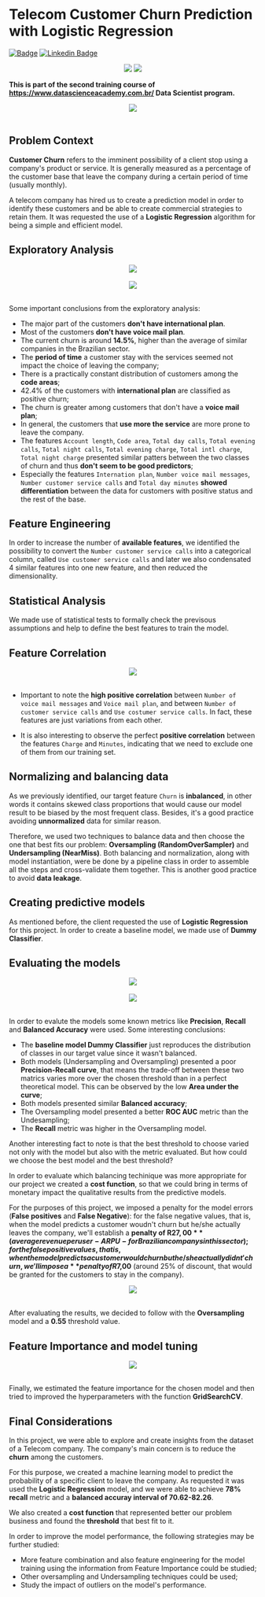 # Telecom Customer Churn Prediction with Logistic Regression

[![Badge](https://img.shields.io/badge/Author-Fabiano_Manetti-%237159c1?style=flat-square&logo=ghost)](https://github.com/FabianoManetti/) [![Linkedin Badge](https://img.shields.io/badge/LinkedIn-0077B5?style=for-the-badge&logo=linkedin&logoColor=white)](https://www.linkedin.com/in/fabiano-manetti/)

<div align="center">
<img src="https://img.shields.io/badge/Python-14354C?style=for-the-badge&logo=python&logoColor=yellow"> </img>
<img src="https://img.shields.io/badge/scikit_learn-F7931E?style=for-the-badge&logo=scikit-learn&logoColor=white"></img>
</div>


**This is part of the second training course of https://www.datascienceacademy.com.br/ Data Scientist program.**

<center><img src="images/telecom_prediction.jpg"></center><br>

## Problem Context

**Customer Churn** refers to the imminent possibility of a client stop using a company's product or service. It is generally measured as a percentage of the customer base that leave the company during a certain period of time (usually monthly).

A telecom company has hired us to create a prediction model in order to identify these customers and be able to create commercial strategies to retain them. It was requested the use of a **Logistic Regression** algorithm for being a simple and efficient model.

## Exploratory Analysis

<center><img src="images/churn_proportion.png"></center><br>

<center><img src="images/churn_division.png"></center><br>

Some important conclusions from the exploratory analysis:

* The major part of the customers **don't have international plan**.
* Most of the customers **don't have voice mail plan**.
* The current churn is around **14.5%**, higher than the average of similar companies in the Brazilian sector.
* The **period of time** a customer stay with the services seemed not impact the choice of leaving the company;
* There is a practically constant distribution of customers among the **code areas**;
* 42.4% of the customers with **international plan** are classified as positive churn;
* The churn is greater among customers that don't have a **voice mail plan**;
* In general, the customers that **use more the service** are more prone to leave the company.
* The features `Account length`, `Code area`, `Total day calls`,  `Total evening calls`, `Total night calls`, `Total evening charge`, `Total intl charge`, `Total night charge` presented similar patters between the two classes of churn and thus **don't seem to be good predictors**;
* Especially the features `Internation plan`, `Number voice mail messages`, `Number customer service calls` and `Total day minutes` **showed differentiation** between the data for customers with positive status and the rest of the base.

## Feature Engineering

In order to increase the number of **available features**, we identified the possibility to convert the `Number customer service calls` into a categorical column, called `Use customer service calls` and later we also condensated 4 similar features into one new feature, and then reduced the dimensionality.

## Statistical Analysis

We made use of statistical tests to formally check the previsous assumptions and help to define the best features to train the model.

## Feature Correlation

<center><img src="images/correlation.png"></center><br>

* Important to note the **high positive correlation** between `Number of voice mail messages` and `Voice mail plan`, and between `Number of customer service calls` and `Use costumer service calls`. In fact, these features are just variations from each other.

* It is also interesting to observe the perfect **positive correlation** between the features `Charge` and `Minutes`, indicating that we need to exclude one of them from our training set.

## Normalizing and balancing data

As we previously identified, our target feature `Churn` is **inbalanced**, in other words it contains skewed class proportions that would cause our model result to be biased by the most frequent class. Besides, it's a good practice avoiding **unnormalized** data for similar reason.

Therefore, we used two techniques to balance data and then choose the one that best fits our problem: **Oversampling (RandomOverSampler)** and **Undersampling (NearMiss)**. Both balancing and normalization, along with model instantiation, were be done by a pipeline class in order to assemble all the steps and cross-validate them together. This is another good practice to avoid **data leakage**.

## Creating predictive models

As mentioned before, the client requested the use of **Logistic Regression** for this project. In order to create a baseline model, we made use of **Dummy Classifier**.

## Evaluating the models

<center><img src="images/confusionMatrix.png"></center><br>

<center><img src="images/ROC_precisionRecall.png"></center><br>

In order to evalute the models some known metrics like **Precision**, **Recall** and **Balanced Accuracy** were used. Some interesting conclusions:

* The **baseline model Dummy Classifier** just reproduces the distribution of classes in our target value since it wasn't balanced.
* Both models (Undersampling and Oversampling) presented a poor **Precision-Recall curve**, that means the trade-off between these two matrics varies more over the chosen threshold than in a perfect theoretical model. This can be observed by the low **Area under the curve**;
* Both models presented similar **Balanced accuracy**;
* The Oversampling model presented a better **ROC AUC** metric than the Undesampling;
* The **Recall** metric was higher in the Oversampling model.

Another interesting fact to note is that the best threshold to choose varied not only with the model but also with the metric evaluated. But how could we choose the best model and the best threshold?

In order to evaluate which balancing techinique was more appropriate for our project we created a **cost function**, so that we could bring in terms of monetary impact the qualitative results from the predictive models.

For the purposes of this project, we imposed a penalty for the model errors (**False positives** and **False Negative**): for the false negative values, that is, when the model predicts a customer woudn't churn but he/she actually leaves the company, we'll establish a **penalty of R$27,00** (average revenue per user - ARPU - for Brazilian companys in this sector); for the false positive values, that is, when the model predicts a customer would churn but he/she actually didnt' churn, we'll impose a **penalty of R$7,00** (around 25% of discount, that would be granted for the customers to stay in the company).

<center><img src="images/cost_function.png"></center><br>

After evaluating the results, we decided to follow with the **Oversampling** model and a **0.55** threshold value.

## Feature Importance and model tuning

<center><img src="images/importance.png"></center><br>

Finally, we estimated the feature importance for the chosen model and then tried to improved the hyperparameters with the function **GridSearchCV**.

## Final Considerations

In this project, we were able to explore and create insights from the dataset of a Telecom company. The company's main concern is to reduce the **churn** among the customers.

For this purpose, we created a machine learning model to predict the probability of a specific client to leave the company. As requested it was used the **Logistic Regression** model, and we were able to achieve **78% recall** metric and a **balanced accuray interval of 70.62-82.26**.

We also created a **cost function** that represented better our problem business and found the **threshold** that best fit to it.

In order to improve the model performance, the following strategies may be further studied:

* More feature combination and also feature engineering for the model training using the information from Feature Importance could be studied;
* Other oversampling and Undersampling techniques could be used;
* Study the impact of outliers on the model's performance.
